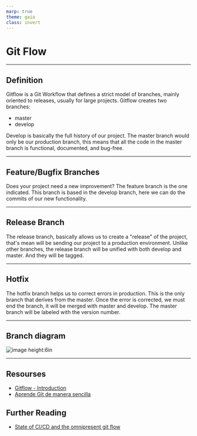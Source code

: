 ```yaml
---
marp: true
theme: gaia
class: invert
---
```

<!-- _class: lead -->

# Git Flow

---
## Definition

Gitflow is a Git Workflow that defines a strict model of branches, mainly oriented to releases, usually for large projects. Gitflow creates two branches:

- master
- develop

Develop is basically the full history of our project. The master branch would only be our production branch, this means that all the code in the master branch is functional, documented, and bug-free.

---

## Feature/Bugfix Branches
Does your project need a new improvement? The feature branch is the one indicated. This branch is based in the develop branch, here we can do the commits of our new functionality.

---

## Release Branch
The release branch, basically allows us to create a "release" of the project, that's mean will be sending our project to a production environment. Unlike other branches, the release branch will be unified with both develop and master. And they will be tagged.

---

## Hotfix
The hotfix branch helps us to correct errors in production. This is the only branch that derives from the master. Once the error is corrected, we must end the branch, it will be merged with master and develop. The master branch will be labeled with the version number.

---
<!-- _class: invert lead -->

## Branch diagram

![image height:6in](https://leonardo-casamayor.github.io/gist-resourses/ios-dev/GitFlow.png)

---

## Resourses

- [Gitflow - Introduction](https://dev.to/angelmtztrc/gitflow-introduction-l8i)
- [Aprende Git de manera sencilla](https://desarrollowp.com/blog/tutoriales/aprende-git-de-manera-sencilla-git-flow/)

## Further Reading

- [State of CI/CD and the omnipresent git flow](https://medium.com/burdaforward/state-of-ci-cd-and-the-dreaded-git-flow-fce92d04fb07)